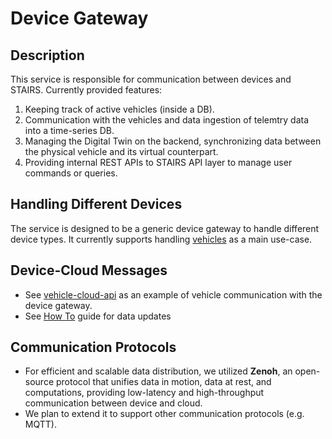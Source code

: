 # Device Gateway
## Description
This service is responsible for communication between devices and STAIRS. Currently provided features:
1. Keeping track of active vehicles (inside a DB).
2. Communication with the vehicles and data ingestion of telemtry data into a time-series DB.
3. Managing the Digital Twin on the backend, synchronizing data between the physical vehicle and its virtual counterpart.
4. Providing internal REST APIs to STAIRS API layer to manage user commands or queries.
## Handling Different Devices
The service is designed to be a generic device gateway to handle different device types. It currently supports handling [vehicles](https://github.com/OpenTier/vehicle-demo) as a main use-case.
## Device-Cloud Messages
* See [vehicle-cloud-api](../../../api/vehicle-cloud-api/) as an example of vehicle communication with the device gateway.
* See [How To](../../../doc/how-to.md) guide for data updates
## Communication Protocols
* For efficient and scalable data distribution, we utilized **Zenoh**, an open-source protocol that unifies data in motion, data at rest, and computations, providing low-latency and high-throughput communication between device and cloud.
* We plan to extend it to support other communication protocols (e.g. MQTT).
